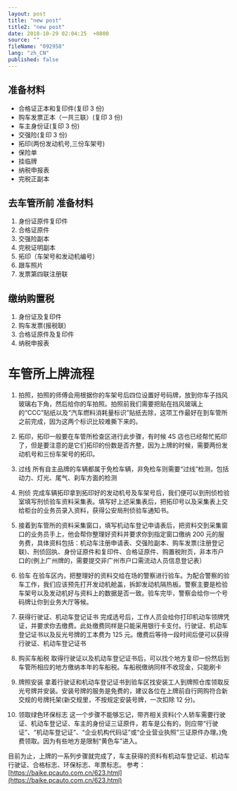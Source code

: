 ```yaml
---
layout: post
title: "new post"
title2: "new post"
date: 2018-10-29 02:04:25  +0800
source: ""
fileName: "092958"
lang: "zh_CN"
published: false
---
```


## 准备材料

- 合格证正本和复印件(复印 3 份)
- 购车发票正本（一共三联）(复印 3 份)
- 车主身份证(复印 3 份)
- 交强险(复印 3 份)
- 拓印(两份发动机号,三份车架号)
- 保险单
- 挂临牌
- 纳税申报表
- 完税正副本

## 去车管所前 准备材料

1. 身份证原件复印件
2. 合格证原件
3. 交强险副本
4. 完税证明副本
5. 拓印（车架号和发动机编号）
6. 跟车照片
7. 发票第四联注册联

## 缴纳购置税

1. 身份证及复印件
2. 购车发票(报税联)
3. 合格证原件及复印件
4. 纳税申报表

# 车管所上牌流程

1. 拍照，拍照的师傅会用根据你的车架号后四位设置好号码牌，放到你车子挡风玻璃右下角，然后给你的车拍照。拍照前我们需要把贴在挡风玻璃上的“CCC”贴纸以及“汽车燃料消耗量标识”贴纸去除，这项工作最好在到车管所之前完成，因为这两个标识比较难撕下来的。

2. 拓印，拓印一般要在车管所检查区进行此步骤，有时候 4S 店也已经帮忙拓印了，但是要注意的是它们拓印的份数是否齐整，因为上牌的时候，需要两份发动机号和三份车架号的拓印。

3. 过线 所有自主品牌的车辆都属于免检车辆，非免检车则需要“过线”检测，包括动力、灯光、尾气、刹车方面的检测

4. 刑侦 完成车辆拓印拿到拓印好的发动机号及车架号后，我们便可以到刑侦检验室填写刑侦验车资料采集表。填写好上述采集表后，把拓印号以及采集表上交给柜台的业务员录入资料，获得公安局刑侦验车通知书。

5. 接着到车管所的资料采集窗口，填写机动车登记申请表后，把资料交到采集窗口的业务员手上，他会帮你整理好资料并要求你到指定窗口缴纳 200 元的服务费，具体资料包括：机动车注册申请表、交强险副本、购车发票(注册登记联)、刑侦回执、身份证原件和复印件、合格证原件、购置税附页，非本市户口的(例上广州牌的，需要提交非广州市户口需流动人员信息登记表）

6. 验车 在验车区内，把整理好的资料交给在场的警察进行验车。为配合警察的验车工作，我们应该预先打开发动机舱盖，拆卸发动机隔热板。警察主要是检验车架号以及发动机好与资料上的数据是否一致。验车完毕，警察会给你一个号码牌让你到业务大厅等候。

7. 获得行驶证、机动车登记证书 完成选号后，工作人员会给你打印机动车领牌凭证，并要求你去缴费。此处缴费同样是只能采用银行卡支付。行驶证、机动车登记证书以及反光号牌的工本费为 125 元。缴费后等待一段时间后便可以获得行驶证、机动车登记证书

8. 购买车船税 取得行驶证以及机动车登记证书后，可以找个地方复印一份然后到车管所相应的地方缴纳本年的车船税。车船税缴纳同样不收现金，只能刷卡

9. 牌照安装 拿着行驶证和机动车登记证书到验车区找安装工人到牌照仓库领取反光号牌并安装。安装号牌的服务是免费的，建议各位在上牌前自行网购符合新交规的号牌托架(新交规里，不按规定安装号牌，一次扣除 12 分)。

10. 领取绿色环保标志 这一个步骤不能够忘记，带齐相关资料(个人轿车需要行驶证、机动车登记证、车主的身份证三证原件，若车是公有的，则应带“行驶证”、“机动车登记证”、“企业机构代码证”或“企业营业执照”三证原件办理。)免费领取。因为有些地方是限制“黄色车”进入。

目前为止，上牌的一系列步骤就完成了，车主获得的资料有机动车登记证、机动车行驶证、合格标志、环保标志、年票标志。
参考：[https://baike.pcauto.com.cn/623.html](https://baike.pcauto.com.cn/623.html)
